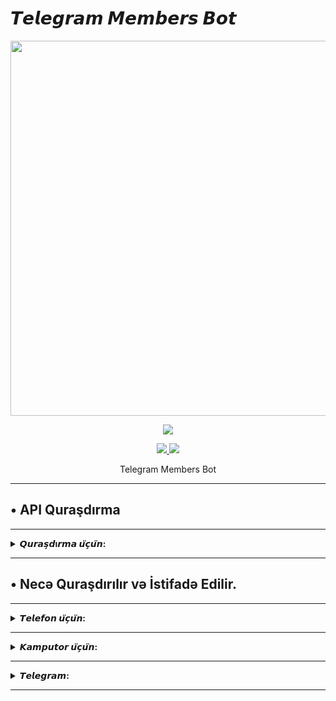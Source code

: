 # 𝙏𝙚𝙡𝙚𝙜𝙧𝙖𝙢 𝙈𝙚𝙢𝙗𝙚𝙧𝙨 𝘽𝙤𝙩
<p align="center">
  <img src="https://te.legra.ph/file/50771de1bcd2e67af5ae4.jpg" width="600" height="600">
</p>

<p align="center"><img src="https://img.shields.io/badge/Version-3.1-brightgreen"></p>
<p align="center">
  <a href="https://github.com/offlineflood">
    <img src="https://img.shields.io/github/followers/offlineflood?label=Follow&style=social">
  </a>
  <a href="https://github.com/offlineflood/TelegramMembersBot">
    <img src="https://img.shields.io/github/stars/offlineflood/TelegramMembersBot?style=social">
  </a>
</p>
<p align="center">
  Telegram Members Bot
</p>
<p align="center">
</p>

---

## • API Quraşdırma

---

<details>
  <summary><b>𝙌𝙪𝙧𝙖𝙨̧𝙙ı𝙧𝙢𝙖 𝙪̈𝙘̧𝙪̈𝙣:</b></summary>
  
* http://my.telegram.org saytına daxil olun və daxil olun.
* API inkişaf alətlərinə klikləyin və tələb olunan sahələri doldurun.
* istədiyiniz proqram adını qoyun və platformada digərini seçin Misal:
* Tətbiq yarat düyməsini kliklədikdən sonra "api_id" və "api_hash" kopyalayın (setup.py-də istifadə olunacaq)
  
</details>

  ---
  
## • Necə Quraşdırılır və İstifadə Edilir.

---

<details>
  <summary><b>𝙏𝙚𝙡𝙚𝙛𝙤𝙣 𝙪̈𝙘̧𝙪̈𝙣:</b></summary>
  
```bash
$ pkg install -y git python
```

```bash
$ git clone https://github.com/offlineflood/TelegramMembersBot.git
```

```bash
$ cd TelegramMembersBot
```

* Quraşdırma tələbləri

```bash
$ python3 setup.py -i
```

* quraşdırma konfiqurasiya faylı (apiID, apiHASH).

```bash
$ python3 setup.py -c
```

* İstifadəçi məlumatlarını yaratmaq üçün

```bash
$ python3 scraper.py
```

* (adı dəyişsəniz, member.csv defoltdur, ondan istifadə edin)
* Toplanmış məlumatlara toplu sms göndərin.

```bash
$ python3 add2group.py members.csv
```

* Yeniləmə Aləti

```bash
$ python3 setup.py -u
```
  </details>
  
---


<details>
  <summary><b>𝙆𝙖𝙢𝙥𝙪𝙩𝙤𝙧 𝙪̈𝙘̧𝙪̈𝙣:</b></summary>

```bash
python setup.py -i
```

* quraşdırma konfiqurasiya faylı (apiID, apiHASH).

```bash
python setup.py -c
```

* İstifadəçi məlumatlarını yaratmaq üçün

```bash
python scraper.py
```

* (adı dəyişsəniz, member.csv defoltdur, ondan istifadə edin)
* Toplanmış məlumatlara toplu sms göndərin.

```bash
python add2group.py members.csv
```

* Yeniləmə Aləti

```bash
python setup.py -u
```
</details>

---

<details>
  <summary><b>𝙏𝙚𝙡𝙚𝙜𝙧𝙖𝙢:</b></summary>
  
  ❐ [𓅓𝘋𝘦𝘨𝘎𝘪𝘹𝘔𓅓](https://t.me/DegGixM)
  
  ❐ [❖𝘿𝙚𝙟𝙖𝙫𝙪 𝙏𝙚𝙖𝙢❖](https://t.me/DejavuTeam)
</details> 

---
